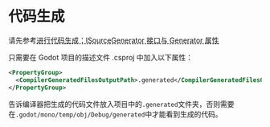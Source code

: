 # 代码生成
请先参考<a href="#4oQt7rV17q6GhAuSh8vfBc" style="color:inherit;text-decoration:underline dashed;">进行代码生成：ISourceGenerator 接口与 Generator 属性</a>

只需要在 Godot 项目的描述文件 .csproj 中加入以下属性：

```XML
<PropertyGroup>
  <CompilerGeneratedFilesOutputPath>.generated</CompilerGeneratedFilesOutputPath>
</PropertyGroup>
```


告诉编译器把生成的代码文件放入项目中的`.generated`文件夹，否则需要在`.godot/mono/temp/obj/Debug/generated`中才能看到生成的代码。


